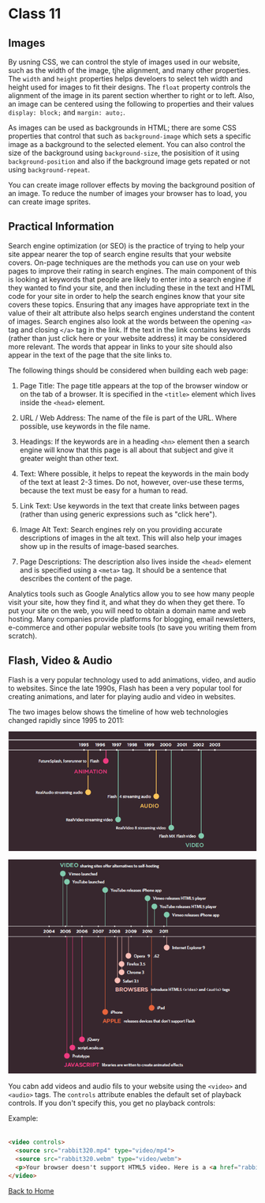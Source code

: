 # Class 11

## Images

By usning CSS, we can control the style of images used in our website, such as the width of the image, tjhe alignment, and many other properties. The `width` and `height` properties helps develoers to select teh width and height used for images to fit their designs. The `float` property controls the alignment of the image in its parent section wherther to right or to left. Also, an image can be centered using the following to properties and their values `display: block;` and `margin: auto;`.

As images can be used as backgrounds in HTML; there are some CSS properties that control that such as `background-image` which sets a specific image as a background to the selected element. You can also control the size of the background using `background-size`, the posisition of it using `background-position` and also if the background image gets repated or not using `background-repeat`.

You can create image rollover effects by moving the background position of an image. To reduce the number of images your browser has to load, you can create image sprites.

## Practical Information

Search engine optimization (or SEO) is the practice of trying to help your site appear nearer the top of search engine results that your website covers. On-page techniques are the methods you can use on your web pages to improve their rating in search engines. The main component of this is looking at keywords that people are likely to enter into a search engine if they wanted to find your site, and then including these in the text and HTML code for your site in order to help the search engines know that your site covers these topics. Ensuring that any images have appropriate text in the value of their alt attribute also helps search engines understand the content of images. Search engines also look at the words between the opening `<a>` tag and closing `</a>` tag in the link. If the text in the link contains keywords (rather than just click here or your website address) it may be considered more relevant. The words that appear in links to your site should also appear in the text of the page that the site links to.

The following things should be considered when building each web page:

1. Page Title: The page title appears at the top of the browser window or on the tab of a browser. It is specified in the `<title>` element which lives inside the `<head>` element.

2. URL / Web Address: The name of the file is part of the URL. Where possible, use keywords in the file name.
3. Headings: If the keywords are in a heading `<hn>` element then a search engine will know that this page is all about that subject and give it greater weight than other text.
4. Text: Where possible, it helps to repeat the keywords in the main body of the text at least 2-3 times. Do not, however, over-use these terms, because the text must be easy for a human to read.
5. Link Text: Use keywords in the text that create links between pages (rather than using generic expressions such as "click here").
6. Image Alt Text: Search engines rely on you providing accurate descriptions of images in the alt text. This will also help your images show up in the results of image-based searches.
7. Page Descriptions: The description also lives inside the `<head>` element and is specified using a `<meta>` tag. It should be a sentence that describes the content of the page.

Analytics tools such as Google Analytics allow you to see how many people visit your site, how they find it, and what they do when they get there. To put your site on the web, you will need to obtain a domain name and web hosting. Many companies provide platforms for blogging, email newsletters, e-commerce and other popular website tools (to save you writing them from scratch).

## Flash, Video & Audio

Flash is a very popular technology used to add animations, video, and audio to websites. Since the late 1990s, Flash has been a very popular tool for creating animations, and later for playing audio and video in websites.

The two images below shows the timeline of how web technologies changed rapidly since 1995 to 2011:

![flash1](images/flash.PNG)

![flash1](images/flash2.PNG)

You cabn add videos and audio fils to your website using the `<video>` and `<audio>` tags. The `controls` attribute enables the default set of playback controls. If you don't specify this, you get no playback controls:

Example:

```html

<video controls>
  <source src="rabbit320.mp4" type="video/mp4">
  <source src="rabbit320.webm" type="video/webm">
  <p>Your browser doesn't support HTML5 video. Here is a <a href="rabbit320.mp4">link to the video</a> instead.</p>
</video>

```

[Back to Home](README.md)
